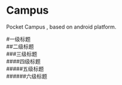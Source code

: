 # Campus
Pocket Campus , based on android platform.

#一级标题  
##二级标题  
###三级标题  
####四级标题  
#####五级标题  
######六级标题  
